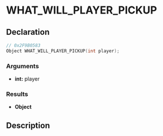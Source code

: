 # WHAT_WILL_PLAYER_PICKUP

## Declaration
```cpp
// 0x2F9B0583
Object WHAT_WILL_PLAYER_PICKUP(int player);
```

### Arguments
- **int:** player

### Results
- **Object**

## Description
